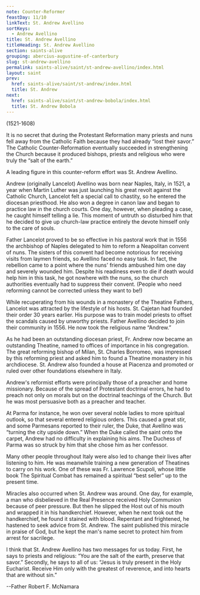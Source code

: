 ```yaml
---
note: Counter-Reformer
feastDay: 11/10
linkText: St. Andrew Avellino
sortKeys:
  - Andrew Avellino
title: St. Andrew Avellino
titleHeading: St. Andrew Avellino
section: saints-alive
grouping: abercius-augustine-of-canterbury
slug: st-andrew-avellino
permalink: saints-alive/saint/st-andrew-avellino/index.html
layout: saint
prev:
  href: saints-alive/saint/st-andrew/index.html
  title: St. Andrew
next:
  href: saints-alive/saint/st-andrew-bobola/index.html
  title: St. Andrew Bobola
---
```

(1521-1608)

It is no secret that during the Protestant Reformation many priests and nuns fell away from the Catholic Faith because they had already “lost their savor.” The Catholic Counter-Reformation eventually succeeded in strengthening the Church because it produced bishops, priests and religious who were truly the “salt of the earth.”

A leading figure in this counter-reform effort was St. Andrew Avellino.

Andrew (originally Lancelot) Avellino was born near Naples, Italy, in 1521, a year when Martin Luther was just launching his great revolt against the Catholic Church, Lancelot felt a special call to chastity, so he entered the diocesan priesthood. He also won a degree in canon law and began to practice law in the church courts. One day, however, when pleading a case, he caught himself telling a lie. This moment of untruth so disturbed him that he decided to give up church-law practice entirely the devote himself only to the care of souls.

Father Lancelot proved to be so effective in his pastoral work that in 1556 the archbishop of Naples delegated to him to reform a Neapolitan convent of nuns. The sisters of this convent had become notorious for receiving visits from laymen friends, so Avellino faced no easy task. In fact, the rebellion came to a point where the nuns' friends ambushed him one day and severely wounded him. Despite his readiness even to die if death would help him in this task, he got nowhere with the nuns, so the church authorities eventually had to suppress their convent. (People who need reforming cannot be corrected unless they want to be!)

While recuperating from his wounds in a monastery of the Theatine Fathers, Lancelot was attracted by the lifestyle of his hosts. St. Cajetan had founded their order 30 years earlier. His purpose was to train model priests to offset the scandals caused by unworthy priests. Father Avellino decided to join their community in 1556. He now took the religious name “Andrew.”

As he had been an outstanding diocesan priest, Fr. Andrew now became an outstanding Theatine, named to offices of importance in his congregation. The great reforming bishop of Milan, St. Charles Borromeo, was impressed by this reforming priest and asked him to found a Theatine monastery in his archdiocese. St. Andrew also founded a house at Piacenza and promoted or ruled over other foundations elsewhere in Italy.

Andrew's reformist efforts were principally those of a preacher and home missionary. Because of the spread of Protestant doctrinal errors, he had to preach not only on morals but on the doctrinal teachings of the Church. But he was most persuasive both as a preacher and teacher.

At Parma for instance, he won over several noble ladies to more spiritual outlook, so that several entered religious orders. This caused a great stir, and some Parmesans reported to their ruler, the Duke, that Avellino was “turning the city upside down.” When the Duke called the saint onto the carpet, Andrew had no difficulty in explaining his aims. The Duchess of Parma was so struck by him that she chose him as her confessor.

Many other people throughout Italy were also led to change their lives after listening to him. He was meanwhile training a new generation of Theatines to carry on his work. One of these was Fr. Lawrence Scupoli, whose little book The Spiritual Combat has remained a spiritual “best seller” up to the present time.

Miracles also occurred when St. Andrew was around. One day, for example, a man who disbelieved in the Real Presence received Holy Communion because of peer pressure. But then he slipped the Host out of his mouth and wrapped it in his handkerchief. However, when he next took out the handkerchief, he found it stained with blood. Repentant and frightened, he hastened to seek advice from St. Andrew. The saint published this miracle in praise of God, but he kept the man's name secret to protect him from arrest for sacrilege.

I think that St. Andrew Avellino has two messages for us today. First, he says to priests and religious: “You are the salt of the earth, preserve that savor.” Secondly, he says to all of us: “Jesus is truly present in the Holy Eucharist. Receive Him only with the greatest of reverence, and into hearts that are without sin.”

\--Father Robert F. McNamara